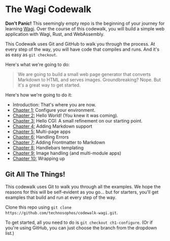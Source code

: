 # The Wagi Codewalk

**Don't Panic!** This seemingly empty repo is the beginning of your journey for learning [Wagi](https://github.com/deislabs/wagi).
Over the course of this codewalk, you will build a simple web application with
Wagi, Rust, and WebAssembly.

This Codewalk uses Git and GitHub to walk you through the process. At every step of
the way, you will have code that compiles and runs. And it's as easy as `git checkout`.

Here's what we're going to do:

>We are going to build a small web page generator that
>converts Markdown to HTML and serves images. Groundbreaking? Nope. But it's a great
>way to get started.

Here's how we're going to do it:

- Introduction: That's where you are now.
- [Chapter 1:](https://github.com/technosophos/codewalk-wagi/tree/ch1-configure) Configure your environment.
- [Chapter 2:](https://github.com/technosophos/codewalk-wagi/tree/ch2-hello-world) Hello World! (You knew it was coming).
- [Chapter 3:](https://github.com/technosophos/codewalk-wagi/tree/ch3-hello-cgi) Hello CGI: A small refinement on our starting point.
- [Chapter 4:](https://github.com/technosophos/codewalk-wagi/tree/ch4-markdown) Adding Markdown support
- [Chapter 5:](https://github.com/technosophos/codewalk-wagi/tree/ch5-multi-page) Multi-page apps
- [Chapter 6:](https://github.com/technosophos/codewalk-wagi/tree/ch6-errors) Handling Errors
- [Chapter 7:](https://github.com/technosophos/codewalk-wagi/tree/ch7-frontmatter) Adding Frontmatter to Markdown
- [Chapter 8:](https://github.com/technosophos/codewalk-wagi/tree/ch8-handlebars) Handlebars templating
- [Chapter 9:](https://github.com/technosophos/codewalk-wagi/tree/ch9-images) Image handling (and multi-module apps)
- [Chapter 10:](https://github.com/technosophos/codewalk-wagi/tree/ch10-wrapping-up) Wrapping up

## Git All The Things!

This codewalk uses Git to walk you through all the examples. We hope the reasons for this
will be self-evident as you go... but for starters, you'll get examples that build
and run at every step of the way.

Clone this repo using `git clone https://github.com/technosophos/codewalk-wagi.git`.

To get started, all you need to do is `git checkout ch1-configure`. (Or if you're
using GitHub, you can just choose the branch from the dropdown list.)
